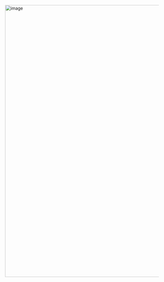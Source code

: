 <img width="892" alt="image" src="https://github.com/SujataGahlaut/portfolio/assets/120093947/3a4fc1f0-b068-49f5-9e11-d132a304a5e9">
